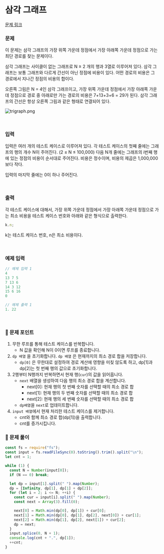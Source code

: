 # 삼각 그래프

[문제 링크](https://www.acmicpc.net/problem/4883)

### 문제

이 문제는 삼각 그래프의 가장 위쪽 가운데 정점에서 가장 아래쪽 가운데 정점으로 가는 최단 경로를 찾는 문제이다.

삼각 그래프는 사이클이 없는 그래프로 N ≥ 2 개의 행과 3열로 이루어져 있다. 삼각 그래프는 보통 그래프와 다르게 간선이 아닌 정점에 비용이 있다. 어떤 경로의 비용은 그 경로에서 지나간 정점의 비용의 합이다.

오른쪽 그림은 N = 4인 삼각 그래프이고, 가장 위쪽 가운데 정점에서 가장 아래쪽 가운데 정점으로 경로 중 아래로만 가는 경로의 비용은 7+13+3+6 = 29가 된다. 삼각 그래프의 간선은 항상 오른쪽 그림과 같은 형태로 연결되어 있다.

![trigraph.png](https://github.com/user-attachments/assets/74425384-3795-4a6a-9029-d5968dd8961c)

<br/>

### 입력

입력은 여러 개의 테스트 케이스로 이루어져 있다. 각 테스트 케이스의 첫째 줄에는 그래프의 행의 개수 N이 주어진다. (2 ≤ N ≤ 100,000) 다음 N개 줄에는 그래프의 i번째 행에 있는 정점의 비용이 순서대로 주어진다. 비용은 정수이며, 비용의 제곱은 1,000,000보다 작다.

입력의 마지막 줄에는 0이 하나 주어진다.

<br/>

### 출력

각 테스트 케이스에 대해서, 가장 위쪽 가운데 정점에서 가장 아래쪽 가운데 정점으로 가는 최소 비용을 테스트 케이스 번호와 아래와 같은 형식으로 출력한다.

```jsx
k.n;
```

k는 테스트 케이스 번호, n은 최소 비용이다.

<br/>

### 예제 입력

```jsx
// 예제 입력 1
4
13 7 5
7 13 6
14 3 12
15 6 16
0

// 예제 출력 1
1. 22
```

<br/>

### 📕 문제 포인트

1. 무한 루프를 통해 테스트 케이스를 반복합니다.
   - N 값을 확인해 N이 0이면 루프를 종료합니다.
2. `dp 배열` 을 초기화합니다. `dp 배열` 은 현재까지의 최소 경로 합을 저장합니다.
   - `dp[0]` 은 무한대로 설정하여 경로 계산에 영향을 미칮 않도록 하고, dp[1]과 dp[2]는 첫 번째 행의 값으로 초기화합니다.
3. 2행부터 N행까지 반복하면서 현재 행(`cur`)의 값을 읽어옵니다.
   - `next` 배열을 생성하여 다음 행의 최소 경로 합을 계산합니다.
     - next[0]: 현재 행의 첫 번째 숫자를 선택할 때의 최소 경로 합
     - next[1]: 현재 행의 두 번째 숫자를 선택할 때의 최소 경로 합
     - next[2]: 현재 행의 세 번째 숫자를 선택할 때의 최소 경로 합
   - `dp배열`을 `next`로 업데이트합니다.
4. `input 배열`에서 현재 처리한 테스트 케이스를 제거합니다.
   - cnt와 함께 최소 경로 합(dp[1])을 출력합니다.
   - cnt를 증가시킵니다.

### 📝 문제 풀이

```js
const fs = require("fs");
const input = fs.readFileSync(0).toString().trim().split("\n");
let cnt = 1;

while (1) {
  const N = Number(input[0]);
  if (N == 0) break;

  let dp = input[1].split(" ").map(Number);
  dp = [Infinity, dp[1], dp[1] + dp[2]];
  for (let i = 2; i <= N; ++i) {
    const cur = input[i].split(" ").map(Number);
    const next = Array(3).fill(0);

    next[0] = Math.min(dp[0], dp[1]) + cur[0];
    next[1] = Math.min(dp[0], dp[1], dp[2], next[0]) + cur[1];
    next[2] = Math.min(dp[1], dp[2], next[1]) + cur[2];
    dp = next;
  }
  input.splice(0, N + 1);
  console.log(cnt + ".", dp[1]);
  ++cnt;
}
```
